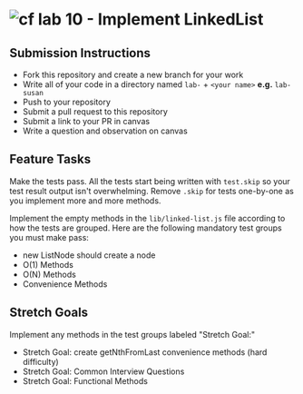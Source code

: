 ![cf](http://i.imgur.com/7v5ASc8.png) lab 10 - Implement LinkedList
====

## Submission Instructions
* Fork this repository and create a new branch for your work
* Write all of your code in a directory named `lab-` + `<your name>` **e.g.** `lab-susan`
* Push to your repository
* Submit a pull request to this repository
* Submit a link to your PR in canvas
* Write a question and observation on canvas

## Feature Tasks
Make the tests pass. All the tests start being written with `test.skip` so your
test result output isn't overwhelming. Remove `.skip` for tests one-by-one as
you implement more and more methods.

Implement the empty methods in the `lib/linked-list.js` file according to how
the tests are grouped. Here are the following mandatory test groups you must
make pass:

* new ListNode should create a node
* O(1) Methods
* O(N) Methods
* Convenience Methods

## Stretch Goals
Implement any methods in the test groups labeled "Stretch Goal:"

* Stretch Goal: create getNthFromLast convenience methods (hard difficulty)
* Stretch Goal: Common Interview Questions
* Stretch Goal: Functional Methods

